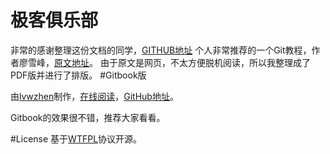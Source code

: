 极客俱乐部
===========================
非常的感谢整理这份文档的同学，[GITHUB地址](https://github.com/numbbbbb/Git-Tutorial-By-liaoxuefeng.git)
个人非常推荐的一个Git教程，作者廖雪峰，[原文地址](http://www.liaoxuefeng.com/wiki/0013739516305929606dd18361248578c67b8067c8c017b000)。
由于原文是网页，不太方便脱机阅读，所以我整理成了PDF版并进行了排版。
#Gitbook版

由[lvwzhen](https://github.com/lvwzhen)制作，[在线阅读](http://lvwzhen.github.io/Git-Tutorial/)，[GitHub地址](https://github.com/lvwzhen/Git-Tutorial)。

Gitbook的效果很不错，推荐大家看看。

#License
基于[WTFPL](http://en.wikipedia.org/wiki/WTFPL)协议开源。



